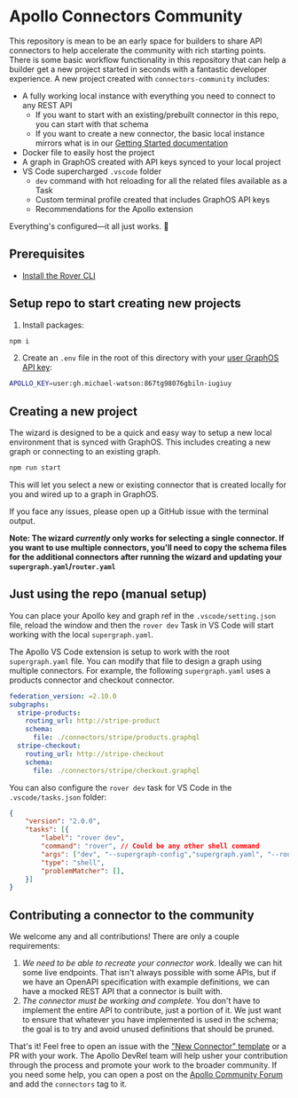# Apollo Connectors Community

This repository is mean to be an early space for builders to share API connectors to help accelerate the community with rich starting points. There is some basic workflow functionality in this repository that can help a builder get a new project started in seconds with a fantastic developer experience. A new project created with `connectors-community` includes:

- A fully working local instance with everything you need to connect to any REST API
  - If you want to start with an existing/prebuilt connector in this repo, you can start with that schema
  - If you want to create a new connector, the basic local instance mirrors what is in our [Getting Started documentation](https://www.apollographql.com/docs/graphos/get-started/guides/rest)
- Docker file to easily host the project
- A graph in GraphOS created with API keys synced to your local project
- VS Code supercharged `.vscode` folder
  - `dev` command with hot reloading for all the related files available as a Task
  - Custom terminal profile created that includes GraphOS API keys
  - Recommendations for the Apollo extension

Everything's configured—it all just works. 💪

## Prerequisites

- [Install the Rover CLI](https://www.apollographql.com/docs/rover/getting-started)

## Setup repo to start creating new projects

1. Install packages:

```sh
npm i
```

2. Create an `.env` file in the root of this directory with your [user GraphOS API key](https://studio.apollographql.com/user-settings/api-keys):

```sh
APOLLO_KEY=user:gh.michael-watson:867tg98076gbiln-iugiuy
```

## Creating a new project

The wizard is designed to be a quick and easy way to setup a new local environment that is synced with GraphOS. This includes creating a new graph or connecting to an existing graph.

```sh
npm run start
```

This will let you select a new or existing connector that is created locally for you and wired up to a graph in GraphOS.

If you face any issues, please open up a GitHub issue with the terminal output.

**Note: The wizard *currently* only works for selecting a single connector. If you want to use multiple connectors, you'll need to copy the schema files for the additional connectors after running the wizard and updating your `supergraph.yaml`/`router.yaml`**

## Just using the repo (manual setup)

You can place your Apollo key and graph ref in the `.vscode/setting.json` file, reload the window and then the `rover dev` Task in VS Code will start working with the local `supergraph.yaml`.

The Apollo VS Code extension is setup to work with the root `supergraph.yaml` file. You can modify that file to design a graph using multiple connectors. For example, the following `supergraph.yaml` uses a products connector and checkout connector.

```yaml
federation_version: =2.10.0
subgraphs:
  stripe-products:
    routing_url: http://stripe-product
    schema:
      file: ./connectors/stripe/products.graphql
  stripe-checkout:
    routing_url: http://stripe-checkout
    schema:
      file: ./connectors/stripe/checkout.graphql
```

You can also configure the `rover dev` task for VS Code in the `.vscode/tasks.json` folder:

```json
{
    "version": "2.0.0",
    "tasks": [{
        "label": "rover dev",
        "command": "rover", // Could be any other shell command
        "args": ["dev", "--supergraph-config","supergraph.yaml", "--router-config","./connectors/stripe/router.yaml"],
        "type": "shell",
        "problemMatcher": [],
    }]
}
```

## Contributing a connector to the community

We welcome any and all contributions! There are only a couple requirements:

1. *We need to be able to recreate your connector work*. Ideally we can hit some live endpoints. That isn't always possible with some APIs, but if we have an OpenAPI specification with example definitions, we can have a mocked REST API that a connector is built with.
2. *The connector must be working and complete*. You don't have to implement the entire API to contribute, just a portion of it. We just want to ensure that whatever you have implemented is used in the schema; the goal is to try and avoid unused definitions that should be pruned.

That's it! Feel free to open an issue with the ["New Connector" template](./connectors/.template) or a PR with your work. The Apollo DevRel team will help usher your contribution through the process and promote your work to the broader community. If you need some help, you can open a post on the [Apollo Community Forum](https://community.apollographql.com/c/connectors/29) and add the `connectors` tag to it. 
